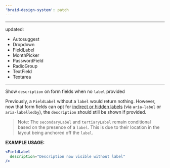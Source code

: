 ```yaml
---
'braid-design-system': patch
---
```


---
updated:
  - Autosuggest
  - Dropdown
  - FieldLabel
  - MonthPicker
  - PasswordField
  - RadioGroup
  - TextField
  - Textarea
---

Show `description` on form fields when no `label` provided

Previously, a `FieldLabel` without a `label` would return nothing. However, now that form fields can opt for [indirect or hidden labels] (via `aria-label` or `aria-labelledby`), the `description` should still be shown if provided.

> Note: The `secondaryLabel` and `tertiaryLabel` remain conditional based on the presence of a `label`. This is due to their location in the layout being anchored off the `label`.

**EXAMPLE USAGE:**
```jsx
<FieldLabel
  description="Description now visible without label"
/>
```

[indirect or hidden labels]: https://seek-oss.github.io/braid-design-system/components/TextField#indirect-or-hidden-field-labels
